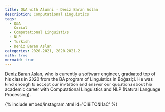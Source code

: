 ```yaml
---
title: Q&A with Alumni - Deniz Baran Aslan
description: Computational Linguistics
tags:
  - Q&A
  - Social
  - Computational Linguistics
  - NLP
  - Turkish
  - Deniz Baran Aslan
categories: 2020-2021, 2020-2021-2
math: true
mermaid: true
---
```


[Deniz Baran Aslan](https://www.linkedin.com/in/deniz-baran-aslan), who is currently a software engineer, graduated top of his class in 2020 from the BA program of Linguistics in Boğaziçi. He was kind enough to accept our invitation and answer our questions about his academic career with Computational Linguistics and NLP (Natural Language Processing).

{% include embed/instagram.html id='CI8iTONl1aC' %}